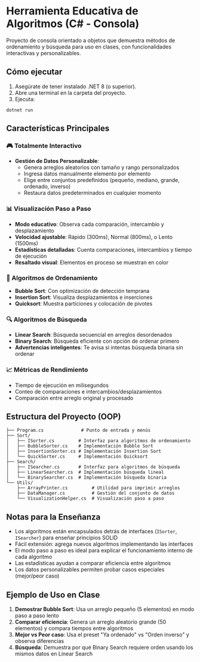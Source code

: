# Herramienta Educativa de Algoritmos (C# - Consola)

Proyecto de consola orientado a objetos que demuestra métodos de ordenamiento y búsqueda para uso en clases, con funcionalidades interactivas y personalizables.

## Cómo ejecutar

1. Asegúrate de tener instalado .NET 8 (o superior).
2. Abre una terminal en la carpeta del proyecto.
3. Ejecuta:

```pwsh
dotnet run
```

## Características Principales

### 🎮 Totalmente Interactivo
- **Gestión de Datos Personalizable**: 
  - Genera arreglos aleatorios con tamaño y rango personalizados
  - Ingresa datos manualmente elemento por elemento
  - Elige entre conjuntos predefinidos (pequeño, mediano, grande, ordenado, inverso)
  - Restaura datos predeterminados en cualquier momento

### 📊 Visualización Paso a Paso
- **Modo educativo**: Observa cada comparación, intercambio y desplazamiento
- **Velocidad ajustable**: Rápido (300ms), Normal (800ms), o Lento (1500ms)
- **Estadísticas detalladas**: Cuenta comparaciones, intercambios y tiempo de ejecución
- **Resaltado visual**: Elementos en proceso se muestran en color

### 🔢 Algoritmos de Ordenamiento
- **Bubble Sort**: Con optimización de detección temprana
- **Insertion Sort**: Visualiza desplazamientos e inserciones
- **Quicksort**: Muestra particiones y colocación de pivotes

### 🔍 Algoritmos de Búsqueda
- **Linear Search**: Búsqueda secuencial en arreglos desordenados
- **Binary Search**: Búsqueda eficiente con opción de ordenar primero
- **Advertencias inteligentes**: Te avisa si intentas búsqueda binaria sin ordenar

### 📈 Métricas de Rendimiento
- Tiempo de ejecución en milisegundos
- Conteo de comparaciones e intercambios/desplazamientos
- Comparación entre arreglo original y procesado

## Estructura del Proyecto (OOP)

```
├── Program.cs              # Punto de entrada y menús
├── Sort/
│   ├── ISorter.cs         # Interfaz para algoritmos de ordenamiento
│   ├── BubbleSorter.cs    # Implementación Bubble Sort
│   ├── InsertionSorter.cs # Implementación Insertion Sort
│   └── QuickSorter.cs     # Implementación Quicksort
├── Search/
│   ├── ISearcher.cs       # Interfaz para algoritmos de búsqueda
│   ├── LinearSearcher.cs  # Implementación búsqueda lineal
│   └── BinarySearcher.cs  # Implementación búsqueda binaria
└── Utils/
    ├── ArrayPrinter.cs         # Utilidad para imprimir arreglos
    ├── DataManager.cs          # Gestión del conjunto de datos
    └── VisualizationHelper.cs  # Visualización paso a paso
```

## Notas para la Enseñanza

- Los algoritmos están encapsulados detrás de interfaces (`ISorter`, `ISearcher`) para enseñar principios SOLID
- Fácil extensión: agrega nuevos algoritmos implementando las interfaces
- El modo paso a paso es ideal para explicar el funcionamiento interno de cada algoritmo
- Las estadísticas ayudan a comparar eficiencia entre algoritmos
- Los datos personalizables permiten probar casos especiales (mejor/peor caso)

## Ejemplo de Uso en Clase

1. **Demostrar Bubble Sort**: Usa un arreglo pequeño (5 elementos) en modo paso a paso lento
2. **Comparar eficiencia**: Genera un arreglo aleatorio grande (50 elementos) y compara tiempos entre algoritmos
3. **Mejor vs Peor caso**: Usa el preset "Ya ordenado" vs "Orden inverso" y observa diferencias
4. **Búsqueda**: Demuestra por qué Binary Search requiere orden usando los mismos datos en Linear Search
